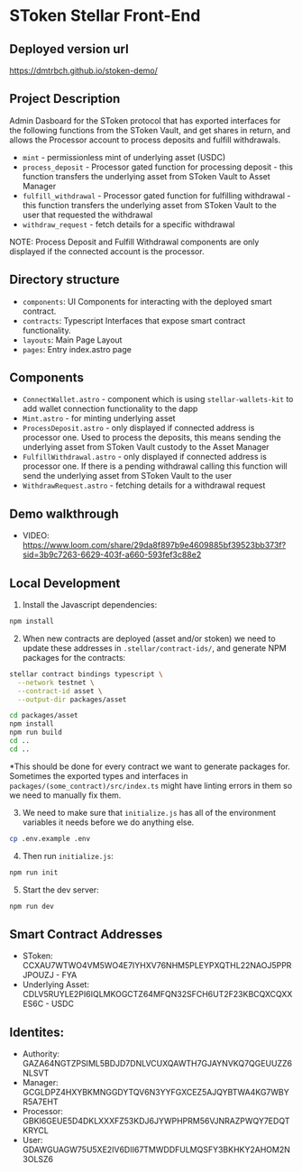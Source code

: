 # SToken Stellar Front-End

## Deployed version url

https://dmtrbch.github.io/stoken-demo/

## Project Description

Admin Dasboard for the SToken protocol that has exported interfaces for the following functions from the SToken Vault, and get shares in return, and allows the Processor account to process deposits and fulfill withdrawals.
- `mint` - permissionless mint of underlying asset (USDC)
- `process_deposit` - Processor gated function for processing deposit - this function transfers the underlying asset from SToken Vault to Asset Manager
- `fulfill_withdrawal` - Processor gated function for fulfilling withdrawal - this function transfers the underlying asset from SToken Vault to the user that requested the withdrawal
- `withdraw_request` - fetch details for a specific withdrawal

NOTE: Process Deposit and Fulfill Withdrawal components are only displayed if the connected account is the processor. 

## Directory structure

- `components`: UI Components for interacting with the deployed smart contract.
- `contracts`: Typescript Interfaces that expose smart contract functionality.
- `layouts`: Main Page Layout
- `pages`: Entry index.astro page

## Components

- `ConnectWallet.astro` - component which is using  `stellar-wallets-kit` to add wallet connection functionality to the dapp
- `Mint.astro` - for minting underlying asset
- `ProcessDeposit.astro` - only displayed if connected address is processor one. Used to process the deposits, this means sending the underlying asset from SToken Vault custody to the Asset Manager
- `FulfillWithdrawal.astro` - only displayed if connected address is processor one. If there is a pending withdrawal calling this function will send the underlying asset from SToken Vault to the user
- `WithdrawRequest.astro` - fetching details for a withdrawal request

## Demo walkthrough

- VIDEO: https://www.loom.com/share/29da8f897b9e4609885bf39523bb373f?sid=3b9c7263-6629-403f-a660-593fef3c88e2

## Local Development

1. Install the Javascript dependencies:

```bash
npm install
```

2. When new contracts are deployed (asset and/or stoken) we need to update these addresses in `.stellar/contract-ids/`, and generate NPM packages for the contracts:

```bash
stellar contract bindings typescript \
  --network testnet \
  --contract-id asset \
  --output-dir packages/asset

cd packages/asset
npm install
npm run build
cd ..
cd ..
```
*This should be done for every contract we want to generate packages for. Sometimes the exported types and interfaces in `packages/(some_contract)/src/index.ts` might have linting errors in them so we need to manually fix them.

3. We need to make sure that `initialize.js` has all of the environment variables it needs before we do anything else.

```bash
cp .env.example .env
```

4. Then run `initialize.js`:

```bash
npm run init
```

5. Start the dev server:

```bash
npm run dev
```

## Smart Contract Addresses

- SToken: CCXAU7WTWO4VM5WO4E7IYHXV76NHM5PLEYPXQTHL22NAOJ5PPRJPOUZJ - FYA
- Underlying Asset: CDLV5RUYLE2PI6IQLMKOGCTZ64MFQN32SFCH6UT2F23KBCQXCQXXES6C - USDC

## Identites:

- Authority: GAZA64NGTZPSIML5BDJD7DNLVCUXQAWTH7GJAYNVKQ7QGEUUZZ6NLSVT
- Manager: GCGLDPZ4HXYBKMNGGDYTQV6N3YYFGXCEZ5AJQYBTWA4KG7WBYR5A7EHT
- Processor: GBKI6GEUE5D4DKLXXXFZ53KDJ6JYWPHPRM56VJNRAZPWQY7EDQTKRYCL
- User: GDAWGUAGW75U5XE2IV6DII67TMWDDFULMQSFY3BKHKY2AHOM2N3OLSZ6